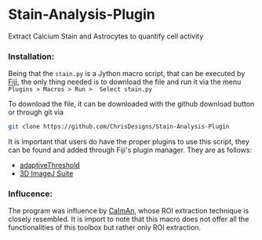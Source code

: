 # Stain-Analysis-Plugin
Extract Calcium Stain and Astrocytes to quantify cell activity

### Installation:

Being that the `stain.py` is a Jython macro script, that can be executed by [Fiji](https://fiji.sc/), the only thing needed is to download the file and run it via the menu
`Plugins > Macros > Run >  Select stain.py`

To download the file, it can be downloaded with the github download button or through git via 
```sh
git clone https://github.com/ChrisDesigns/Stain-Analysis-Plugin
```

It is important that users do have the proper plugins to use this script, they can be found and added through Fiji's plugin manager. They are as follows:
- [adaptiveThreshold](https://sites.google.com/site/qingzongtseng/adaptivethreshold/)
- [3D ImageJ Suite](https://imagej.net/plugins/3d-imagej-suite/)



### Influcence:

The program was influence by [CaImAn](https://github.com/flatironinstitute/CaImAn), whose ROI extraction technique is closely resembled. It is import to note that this macro does not offer all the functionalities of this toolbox but rather only ROI extraction.